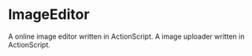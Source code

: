 ImageEditor
===========

A online image editor written in ActionScript.
A image uploader written in ActionScript.